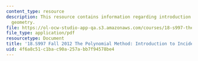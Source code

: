 ```yaml
---
content_type: resource
description: This resource contains information regarding introduction to incidence
  geometry.
file: https://ol-ocw-studio-app-qa.s3.amazonaws.com/courses/18-s997-the-polynomial-method-fall-2012/4f6a8c51c1bac90a257abb7f94578be4_MIT18_S997F12_lec6.pdf
file_type: application/pdf
resourcetype: Document
title: '18.S997 Fall 2012 The Polynomial Method: Introduction to Incidence Geometry'
uid: 4f6a8c51-c1ba-c90a-257a-bb7f94578be4
---
```

